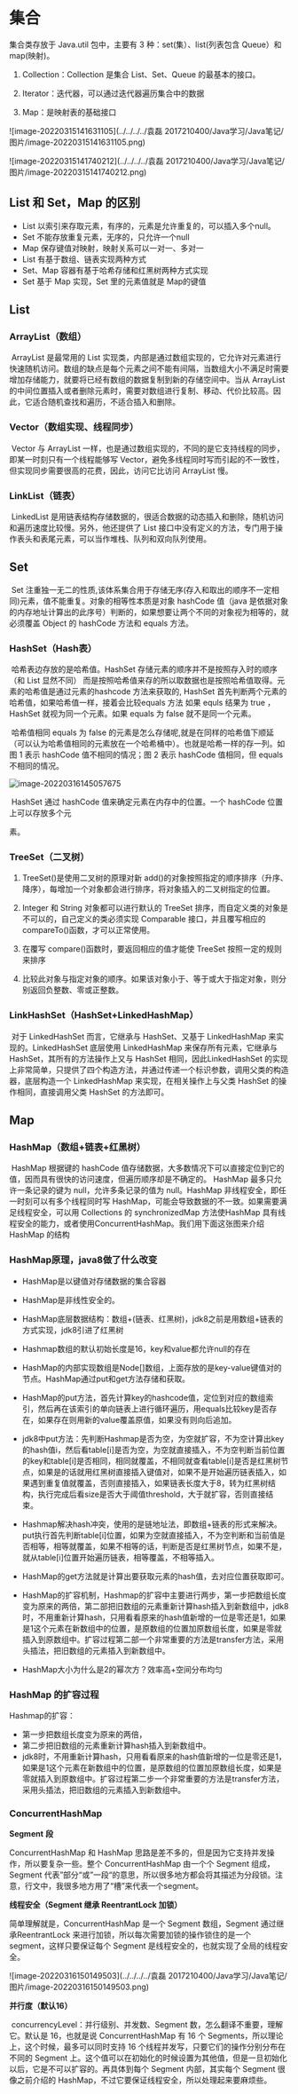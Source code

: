 # 集合

集合类存放于 Java.util 包中，主要有 3 种：set(集）、list(列表包含 Queue）和 map(映射)。

1. Collection：Collection 是集合 List、Set、Queue 的最基本的接口。

2. Iterator：迭代器，可以通过迭代器遍历集合中的数据

3. Map：是映射表的基础接口

![image-20220315141631105](../../../../袁磊 2017210400/Java学习/Java笔记/图片/image-20220315141631105.png)

![image-20220315141740212](../../../../袁磊 2017210400/Java学习/Java笔记/图片/image-20220315141740212.png)

## List 和 Set，Map 的区别

- List 以索引来存取元素，有序的，元素是允许重复的，可以插入多个null。
- Set 不能存放重复元素，无序的，只允许一个null
- Map 保存键值对映射，映射关系可以一对一、多对一
- List 有基于数组、链表实现两种方式
- Set、Map 容器有基于哈希存储和红黑树两种方式实现
- Set 基于 Map 实现，Set 里的元素值就是 Map的键值

## List

### ArrayList（数组）

​		ArrayList 是最常用的 List 实现类，内部是通过数组实现的，它允许对元素进行快速随机访问。数组的缺点是每个元素之间不能有间隔，当数组大小不满足时需要增加存储能力，就要将已经有数组的数据复制到新的存储空间中。当从 ArrayList 的中间位置插入或者删除元素时，需要对数组进行复制、移动、代价比较高。因此，它适合随机查找和遍历，不适合插入和删除。



### Vector（数组实现、线程同步）

​		Vector 与 ArrayList 一样，也是通过数组实现的，不同的是它支持线程的同步，即某一时刻只有一个线程能够写 Vector，避免多线程同时写而引起的不一致性，但实现同步需要很高的花费，因此，访问它比访问 ArrayList 慢。

### LinkList（链表）

​		LinkedList 是用链表结构存储数据的，很适合数据的动态插入和删除，随机访问和遍历速度比较慢。另外，他还提供了 List 接口中没有定义的方法，专门用于操作表头和表尾元素，可以当作堆栈、队列和双向队列使用。

## Set

​		Set 注重独一无二的性质,该体系集合用于存储无序(存入和取出的顺序不一定相同)元素，值不能重复。对象的相等性本质是对象 hashCode 值（java 是依据对象的内存地址计算出的此序号）判断的，如果想要让两个不同的对象视为相等的，就必须覆盖 Object 的 hashCode 方法和 equals 方法。

### HashSet（Hash表）

​		哈希表边存放的是哈希值。HashSet 存储元素的顺序并不是按照存入时的顺序（和 List 显然不同） 而是按照哈希值来存的所以取数据也是按照哈希值取得。元素的哈希值是通过元素的hashcode 方法来获取的, HashSet 首先判断两个元素的哈希值，如果哈希值一样，接着会比较equals 方法 如果 equls 结果为 true ，HashSet 就视为同一个元素。如果 equals 为 false 就不是同一个元素。

​		哈希值相同 equals 为 false 的元素是怎么存储呢,就是在同样的哈希值下顺延（可以认为哈希值相同的元素放在一个哈希桶中）。也就是哈希一样的存一列。如图 1 表示 hashCode 值不相同的情况；图 2 表示 hashCode 值相同，但 equals 不相同的情况。

![image-20220316145057675](../图片/image-20220316145057675.png)

​		HashSet 通过 hashCode 值来确定元素在内存中的位置。一个 hashCode 位置上可以存放多个元

素。

### TreeSet（二叉树）

1. TreeSet()是使用二叉树的原理对新 add()的对象按照指定的顺序排序（升序、降序），每增加一个对象都会进行排序，将对象插入的二叉树指定的位置。

2. Integer 和 String 对象都可以进行默认的 TreeSet 排序，而自定义类的对象是不可以的，自己定义的类必须实现 Comparable 接口，并且覆写相应的 compareTo()函数，才可以正常使用。

3. 在覆写 compare()函数时，要返回相应的值才能使 TreeSet 按照一定的规则来排序

4. 比较此对象与指定对象的顺序。如果该对象小于、等于或大于指定对象，则分别返回负整数、零或正整数。

### LinkHashSet（HashSet+LinkedHashMap）

​		对于 LinkedHashSet 而言，它继承与 HashSet、又基于 LinkedHashMap 来实现的。LinkedHashSet 底层使用 LinkedHashMap 来保存所有元素，它继承与 HashSet，其所有的方法操作上又与 HashSet 相同，因此LinkedHashSet 的实现上非常简单，只提供了四个构造方法，并通过传递一个标识参数，调用父类的构造器，底层构造一个 LinkedHashMap 来实现，在相关操作上与父类 HashSet 的操作相同，直接调用父类 HashSet 的方法即可。

## Map

### HashMap（数组+链表+红黑树）

​		HashMap 根据键的 hashCode 值存储数据，大多数情况下可以直接定位到它的值，因而具有很快的访问速度，但遍历顺序却是不确定的。 HashMap 最多只允许一条记录的键为 null，允许多条记录的值为 null。HashMap 非线程安全，即任一时刻可以有多个线程同时写 HashMap，可能会导致数据的不一致。如果需要满足线程安全，可以用 Collections 的 synchronizedMap 方法使HashMap 具有线程安全的能力，或者使用ConcurrentHashMap。我们用下面这张图来介绍HashMap 的结构

### HashMap原理，java8做了什么改变

- HashMap是以键值对存储数据的集合容器

- HashMap是非线性安全的。

- HashMap底层数据结构：数组+(链表、红黑树)，jdk8之前是用数组+链表的方式实现，jdk8引进了红黑树

- Hashmap数组的默认初始长度是16，key和value都允许null的存在

- HashMap的内部实现数组是Node[]数组，上面存放的是key-value键值对的节点。HashMap通过put和get方法存储和获取。

- HashMap的put方法，首先计算key的hashcode值，定位到对应的数组索引，然后再在该索引的单向链表上进行循环遍历，用equals比较key是否存在，如果存在则用新的value覆盖原值，如果没有则向后追加。

- jdk8中put方法：先判断Hashmap是否为空，为空就扩容，不为空计算出key的hash值i，然后看table[i]是否为空，为空就直接插入，不为空判断当前位置的key和table[i]是否相同，相同就覆盖，不相同就查看table[i]是否是红黑树节点，如果是的话就用红黑树直接插入键值对，如果不是开始遍历链表插入，如果遇到重复值就覆盖，否则直接插入，如果链表长度大于8，转为红黑树结构，执行完成后看size是否大于阈值threshold，大于就扩容，否则直接结束。

- Hashmap解决hash冲突，使用的是链地址法，即数组+链表的形式来解决。put执行首先判断table[i]位置，如果为空就直接插入，不为空判断和当前值是否相等，相等就覆盖，如果不相等的话，判断是否是红黑树节点，如果不是，就从table[i]位置开始遍历链表，相等覆盖，不相等插入。

- HashMap的get方法就是计算出要获取元素的hash值，去对应位置获取即可。

- HashMap的扩容机制，Hashmap的扩容中主要进行两步，第一步把数组长度变为原来的两倍，第二部把旧数组的元素重新计算hash插入到新数组中，jdk8时，不用重新计算hash，只用看看原来的hash值新增的一位是零还是1，如果是1这个元素在新数组中的位置，是原数组的位置加原数组长度，如果是零就插入到原数组中。扩容过程第二部一个非常重要的方法是transfer方法，采用头插法，把旧数组的元素插入到新数组中。

- HashMap大小为什么是2的幂次方？效率高+空间分布均匀

### HashMap 的扩容过程

  Hashmap的扩容：

  - 第一步把数组长度变为原来的两倍，
  - 第二步把旧数组的元素重新计算hash插入到新数组中。
  - jdk8时，不用重新计算hash，只用看看原来的hash值新增的一位是零还是1，如果是1这个元素在新数组中的位置，是原数组的位置加原数组长度，如果是零就插入到原数组中。扩容过程第二步一个非常重要的方法是transfer方法，采用头插法，把旧数组的元素插入到新数组中。

### ConcurrentHashMap

**Segment** **段**

ConcurrentHashMap 和 HashMap 思路是差不多的，但是因为它支持并发操作，所以要复杂一些。整个 ConcurrentHashMap 由一个个 Segment 组成，Segment 代表”部分“或”一段“的意思，所以很多地方都会将其描述为分段锁。注意，行文中，我很多地方用了“槽”来代表一个segment。

**线程安全（Segment 继承 ReentrantLock 加锁）**

简单理解就是，ConcurrentHashMap 是一个 Segment 数组，Segment 通过继承ReentrantLock 来进行加锁，所以每次需要加锁的操作锁住的是一个 segment，这样只要保证每个 Segment 是线程安全的，也就实现了全局的线程安全。

![image-20220316150149503](../../../../袁磊 2017210400/Java学习/Java笔记/图片/image-20220316150149503.png)

**并行度（默认16）**

​		concurrencyLevel：并行级别、并发数、Segment 数，怎么翻译不重要，理解它。默认是 16，也就是说 ConcurrentHashMap 有 16 个 Segments，所以理论上，这个时候，最多可以同时支持 16 个线程并发写，只要它们的操作分别分布在不同的 Segment 上。这个值可以在初始化的时候设置为其他值，但是一旦初始化以后，它是不可以扩容的。再具体到每个 Segment 内部，其实每个 Segment 很像之前介绍的 HashMap，不过它要保证线程安全，所以处理起来要麻烦些。